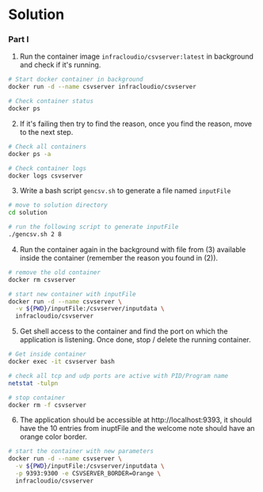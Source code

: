 # Solution

### Part I

1. Run the container image `infracloudio/csvserver:latest` in background and check if it's running.

```bash
# Start docker container in background
docker run -d --name csvserver infracloudio/csvserver

# Check container status
docker ps
```

2. If it's failing then try to find the reason, once you find the reason, move to the next step.

```bash
# Check all containers
docker ps -a

# Check container logs
docker logs csvserver
```

3. Write a bash script `gencsv.sh` to generate a file named `inputFile`

```bash
# move to solution directory
cd solution

# run the following script to generate inputFile
./gencsv.sh 2 8
```

4. Run the container again in the background with file from (3) available inside the container (remember the reason you found in (2)).

```bash
# remove the old container
docker rm csvserver

# start new container with inputFile
docker run -d --name csvserver \
  -v ${PWD}/inputFile:/csvserver/inputdata \
  infracloudio/csvserver
```

5. Get shell access to the container and find the port on which the application is listening. Once done, stop / delete the running container.

```bash
# Get inside container
docker exec -it csvserver bash

# check all tcp and udp ports are active with PID/Program name 
netstat -tulpn

# stop container
docker rm -f csvserver
```

6. The application should be accessible at http://localhost:9393, it should have the 10 entries from inuptFile and the welcome note should have an orange color border.

```bash
# start the container with new parameters
docker run -d --name csvserver \
  -v ${PWD}/inputFile:/csvserver/inputdata \
  -p 9393:9300 -e CSVSERVER_BORDER=Orange \
  infracloudio/csvserver
```
